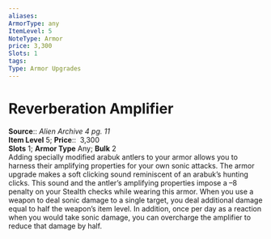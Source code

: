 ```yaml
---
aliases: 
ArmorType: any
ItemLevel: 5
NoteType: Armor
price: 3,300
Slots: 1
tags: 
Type: Armor Upgrades
---
```


# Reverberation Amplifier

**Source**:: _Alien Archive 4 pg. 11_  
**Item Level** 5;
**Price**::  3,300  
**Slots** 1; **Armor Type** Any; **Bulk** 2  
Adding specially modified arabuk antlers to your armor allows you to harness their amplifying properties for your own sonic attacks. The armor upgrade makes a soft clicking sound reminiscent of an arabuk’s hunting clicks. This sound and the antler’s amplifying properties impose a –8 penalty on your Stealth checks while wearing this armor. When you use a weapon to deal sonic damage to a single target, you deal additional damage equal to half the weapon’s item level. In addition, once per day as a reaction when you would take sonic damage, you can overcharge the amplifier to reduce that damage by half.

